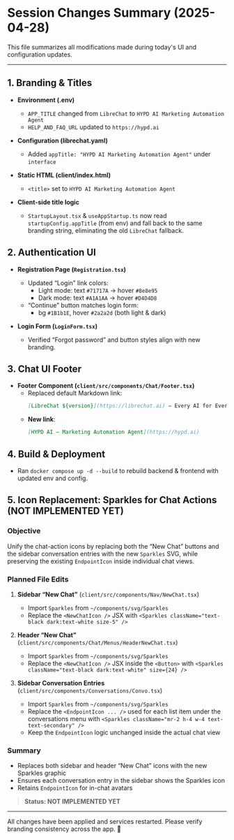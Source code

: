 # Session Changes Summary (2025-04-28)

This file summarizes all modifications made during today's UI and configuration updates.

---

## 1. Branding & Titles

- **Environment (.env)**
  - `APP_TITLE` changed from `LibreChat` to `HYPD AI Marketing Automation Agent`
  - `HELP_AND_FAQ_URL` updated to `https://hypd.ai`

- **Configuration (librechat.yaml)**
  - Added `appTitle: "HYPD AI Marketing Automation Agent"` under `interface`

- **Static HTML (client/index.html)**
  - `<title>` set to `HYPD AI Marketing Automation Agent`

- **Client-side title logic**
  - `StartupLayout.tsx` & `useAppStartup.ts` now read `startupConfig.appTitle` (from env)
    and fall back to the same branding string, eliminating the old `LibreChat` fallback.

## 2. Authentication UI

- **Registration Page (`Registration.tsx`)**
  - Updated “Login” link colors:
    - Light mode: text `#71717A` → hover `#8e8e95`
    - Dark mode: text `#A1A1AA` → hover `#D4D4D8`
  - “Continue” button matches login form:
    - bg `#1B1b1E`, hover `#2a2a2d` (both light & dark)

- **Login Form (`LoginForm.tsx`)**
  - Verified “Forgot password” and button styles align with new branding.

## 3. Chat UI Footer

- **Footer Component (`client/src/components/Chat/Footer.tsx`)**
  - Replaced default Markdown link:
    ```md
    [LibreChat ${version}](https://librechat.ai) – Every AI for Everyone.
    ```
  - **New link**:
    ```md
    [HYPD AI – Marketing Automation Agent](https://hypd.ai)
    ```

## 4. Build & Deployment

- Ran `docker compose up -d --build` to rebuild backend & frontend with updated env and config.

## 5. Icon Replacement: Sparkles for Chat Actions (NOT IMPLEMENTED YET)

### Objective
Unify the chat-action icons by replacing both the “New Chat” buttons and the sidebar conversation entries with the new `Sparkles` SVG, while preserving the existing `EndpointIcon` inside individual chat views.

### Planned File Edits

1. **Sidebar “New Chat”** (`client/src/components/Nav/NewChat.tsx`)
   - Import `Sparkles` from `~/components/svg/Sparkles`
   - Replace the `<NewChatIcon />` JSX with `<Sparkles className="text-black dark:text-white size-5" />`

2. **Header “New Chat”** (`client/src/components/Chat/Menus/HeaderNewChat.tsx`)
   - Import `Sparkles` from `~/components/svg/Sparkles`
   - Replace the `<NewChatIcon />` JSX inside the `<Button>` with `<Sparkles className="text-black dark:text-white" size={24} />`

3. **Sidebar Conversation Entries** (`client/src/components/Conversations/Convo.tsx`)
   - Import `Sparkles` from `~/components/svg/Sparkles`
   - Replace the `<EndpointIcon ... />` used for each list item under the conversations menu with `<Sparkles className="mr-2 h-4 w-4 text-text-secondary" />`
   - Keep the `EndpointIcon` logic unchanged inside the actual chat view

### Summary
- Replaces both sidebar and header “New Chat” icons with the new Sparkles graphic
- Ensures each conversation entry in the sidebar shows the Sparkles icon
- Retains `EndpointIcon` for in-chat avatars

> **Status: NOT IMPLEMENTED YET**

---

All changes have been applied and services restarted. Please verify branding consistency across the app. 🎉
